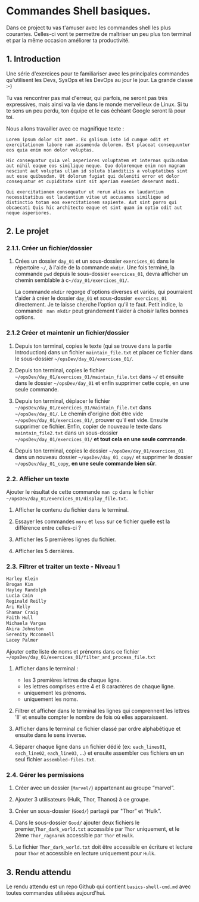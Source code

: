 # Commandes Shell basiques.
Dans ce project tu vas t'amuser avec les commandes shell les plus courantes. Celles-ci vont te permettre de maîtriser un peu plus ton terminal et par la même occasion améliorer ta productivité.


## 1. Introduction
Une série d'exercices pour te familiariser avec les principales commandes qu'utilisent les Devs, SysOps et les DevOps au jour le jour. La grande classe :-)

Tu vas rencontrer pas mal d'erreur, qui parfois, ne seront pas très expressives, mais ainsi va la vie dans le monde merveilleux de Linux. Si tu te sens un peu perdu, ton équipe et le cas échéant Google seront là pour toi.

Nous allons travailler avec ce magnifique texte :

```
Lorem ipsum dolor sit amet. Ex galisum iste id cumque odit et exercitationem labore nam assumenda dolorem. Est placeat consequuntur eos quia enim non dolor voluptas.

Hic consequatur quia vel asperiores voluptatem et internos quibusdam aut nihil eaque eos similique neque. Quo doloremque enim non magnam nesciunt aut voluptas ullam id soluta blanditiis a voluptatibus sint aut esse quibusdam. Ut dolorum fugiat qui deleniti error et dolor consequatur et cupiditate sint sit aperiam eveniet deserunt modi.

Qui exercitationem consequatur ut rerum alias ex laudantium necessitatibus est laudantium vitae ut accusamus similique ad distinctio totam eos exercitationem sapiente. Aut sint porro qui obcaecati Quis hic architecto eaque et sint quam in optio odit aut neque asperiores.
```


## 2. Le projet
### 2.1.1. Créer un fichier/dossier
1. Crées un dossier `day_01` et un sous-dossier `exercices_01` dans le répertoire `~/`, à l'aide de la commande `mkdir`.
   Une fois terminé, la commande `pwd` depuis le sous-dossier `exercices_01`, devra afficher un chemin semblable à c`~/day_01/exercices_01/`. 
   
   La commande `mkdir` regorge d'options diverses et variés, qui pourraient t'aider à créer le dossier `day_01` et sous-dossier` exercices_01` directement.
   Je te laisse cherche l'option qu'il te faut. Petit indice, la commande ` man mkdir` peut grandement t'aider à choisir la/les bonnes options.


### 2.1.2 Créer et maintenir un fichier/dossier
1. Depuis ton terminal, copies le texte (qui se trouve dans la partie Introduction) dans un fichier `maintain_file.txt` et placer ce fichier dans le sous-dossier `~/opsDev/day_01/exercices_01/`.

2. Depuis ton terminal, copies le fichier `~/opsDev/day_01/exercices_01/maintain_file.txt` dans `~/` et ensuite dans le dossier `~/opsDev/day_01` et enfin supprimer cette copie, en une seule commande.

3. Depuis ton terminal, déplacer le fichier `~/opsDev/day_01/exercices_01/maintain_file.txt` dans `~/opsDev/day_01/`. Le chemin d'origine doit être vide `~/opsDev/day_01/exercices_01/`, prouver qu'il est vide. Ensuite supprimer ce fichier. Enfin, copier de nouveau le texte dans `maintain_file2.txt` dans un sous-dossier `~/opsDev/day_01/exercices_01/` **et tout cela en une seule commande**.

4. Depuis ton terminal, copies le dossier `~/opsDev/day_01/exercices_01` dans un nouveau dossier `~/opsDev/day_01_copy/` 
   et supprimer le dossier `~/opsDev/day_01_copy`, **en une seule commande bien sûr**.


### 2.2. Afficher un texte

Ajouter le résultat de cette commande `man cp` dans le fichier `~/opsDev/day_01/exercices_01/display_file.txt`.

1. Afficher le contenu du fichier dans le terminal.

2. Essayer les commandes `more` et `less` sur ce fichier quelle est la différence entre celles-ci ?

3. Afficher les 5 premières lignes du fichier.

4. Afficher les 5 dernières.


### 2.3. Filtrer et traiter un texte - Niveau 1
```txt
Harley Klein
Brogan Kim
Hayley Randolph
Lucia Cain
Reginald Reilly
Ari Kelly
Shamar Craig
Faith Hull
Michaela Vargas
Akira Johnston
Serenity Mcconnell
Lacey Palmer
```

Ajouter cette liste de noms et prénoms dans ce fichier `~/opsDev/day_01/exercices_01/filter_and_process_file.txt`

1. Afficher dans le terminal :
   - les 3 premières lettres de chaque ligne.
   - les lettres comprises entre 4 et 8 caractères de chaque ligne.
   - uniquement les prénoms. 
   - uniquement les noms.

2. Filtrer et afficher dans le terminal les lignes qui comprennent les lettres 'll' 
   et ensuite compter le nombre de fois où elles apparaissent. 

3. Afficher dans le terminal ce fichier classé par ordre alphabétique et ensuite dans le sens inverse.

4. Séparer chaque ligne dans un fichier dédié (ex: `each_lines01`, `each_line02`, `each_line03`, ...) et ensuite assembler ces fichiers en un seul fichier `assembled-files.txt`.



### 2.4. Gérer les permissions

1. Créer avec un dossier (`Marvel/`) appartenant au groupe “marvel”.

2. Ajouter 3 utilisateurs (Hulk, Thor, Thanos) à ce groupe.

3. Créer un sous-dossier (`Good/`) partagé par "Thor” et “Hulk”.

4. Dans le sous-dossier `Good/` ajouter deux fichiers le premier,`Thor_dark_world.txt` accessible par `Thor` uniquement, et le 2ème `Thor_ragnarok` accessible par `Thor` et `Hulk`.

5. Le fichier `Thor_dark_world.txt` doit être accessible en écriture et lecture pour `Thor` et accessible en lecture uniquement pour `Hulk`.


## 3. Rendu attendu
Le rendu attendu est un repo Github qui contient `basics-shell-cmd.md` avec toutes commandes utilisées aujourd'hui.
